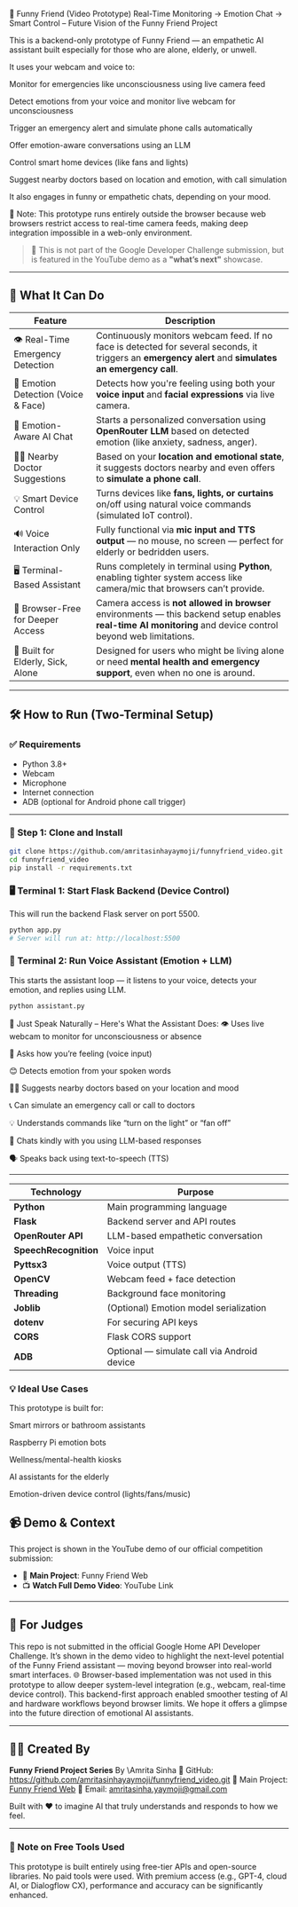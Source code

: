 🎥 Funny Friend (Video Prototype)
Real-Time Monitoring → Emotion Chat → Smart Control – Future Vision of the Funny Friend Project

This is a backend-only prototype of Funny Friend — an empathetic AI assistant built especially for those who are alone, elderly, or unwell.

It uses your webcam and voice to:

Monitor for emergencies like unconsciousness using live camera feed

Detect emotions from your voice and monitor live webcam for unconsciousness

Trigger an emergency alert and simulate phone calls automatically

Offer emotion-aware conversations using an LLM

Control smart home devices (like fans and lights)

Suggest nearby doctors based on location and emotion, with call simulation

It also engages in funny or empathetic chats, depending on your mood.

🚫 Note: This prototype runs entirely outside the browser because web browsers restrict access to real-time camera feeds, making deep integration impossible in a web-only environment.
> 📝 This is not part of the Google Developer Challenge submission, but is featured in the YouTube demo as a **"what’s next"** showcase.

---

## 🎯 What It Can Do
| Feature                             | Description                                                                                                                                                  |
| ----------------------------------- | ------------------------------------------------------------------------------------------------------------------------------------------------------------ |
| 👁️ Real-Time Emergency Detection   | Continuously monitors webcam feed. If no face is detected for several seconds, it triggers an **emergency alert** and **simulates an emergency call**.       |
| 🧠 Emotion Detection (Voice & Face) | Detects how you're feeling using both your **voice input** and **facial expressions** via live camera.                                                       |
| 💬 Emotion-Aware AI Chat            | Starts a personalized conversation using **OpenRouter LLM** based on detected emotion (like anxiety, sadness, anger).                                        |
| 👩‍⚕️ Nearby Doctor Suggestions     | Based on your **location and emotional state**, it suggests doctors nearby and even offers to **simulate a phone call**.                                     |
| 💡 Smart Device Control             | Turns devices like **fans, lights, or curtains** on/off using natural voice commands (simulated IoT control).                                                |
| 🔊 Voice Interaction Only           | Fully functional via **mic input and TTS output** — no mouse, no screen — perfect for elderly or bedridden users.                                            |
| 🖥️ Terminal-Based Assistant        | Runs completely in terminal using **Python**, enabling tighter system access like camera/mic that browsers can’t provide.                                    |
| 🚫 Browser-Free for Deeper Access   | Camera access is **not allowed in browser** environments — this backend setup enables **real-time AI monitoring** and device control beyond web limitations. |
| 🧓 Built for Elderly, Sick, Alone   | Designed for users who might be living alone or need **mental health and emergency support**, even when no one is around.                                    |

---

## 🛠️ How to Run (Two-Terminal Setup)

### ✅ Requirements
- Python 3.8+  
- Webcam  
- Microphone  
- Internet connection  
- ADB (optional for Android phone call trigger)

---


### 🔹 Step 1: Clone and Install

```bash
git clone https://github.com/amritasinhayaymoji/funnyfriend_video.git
cd funnyfriend_video
pip install -r requirements.txt
```

### 🖥️ Terminal 1: Start Flask Backend (Device Control)

This will run the backend Flask server on port 5500.

```bash
python app.py
# Server will run at: http://localhost:5500
```

### 🧠 Terminal 2: Run Voice Assistant (Emotion + LLM)

This starts the assistant loop — it listens to your voice, detects your emotion, and replies using LLM.

```bash
python assistant.py
```

🎤 Just Speak Naturally – Here's What the Assistant Does:
👁️ Uses live webcam to monitor for unconsciousness or absence

💬 Asks how you’re feeling (voice input)

😊 Detects emotion from your spoken words

🧑‍⚕️ Suggests nearby doctors based on your location and mood

📞 Can simulate an emergency call or call to doctors

💡 Understands commands like “turn on the light” or “fan off”

🤖 Chats kindly with you using LLM-based responses

🗣️ Speaks back using text-to-speech (TTS)

---

| Technology     | Purpose        |
| -------------- | -------------- |
| **Python**     | Main programming language |
| **Flask**      | Backend server and API routes |
| **OpenRouter API** | LLM-based empathetic conversation |                
| **SpeechRecognition** | Voice input    |
| **Pyttsx3**    | Voice output (TTS) |
| **OpenCV**     | Webcam feed + face detection |
| **Threading**  | Background face monitoring |
| **Joblib**     | (Optional) Emotion model serialization |
| **dotenv**     | For securing API keys |
| **CORS**       | Flask CORS support |
| **ADB**        | Optional — simulate call via Android device |


### 💡 Ideal Use Cases
This prototype is built for:

Smart mirrors or bathroom assistants

Raspberry Pi emotion bots

Wellness/mental-health kiosks

AI assistants for the elderly

Emotion-driven device control (lights/fans/music)



## 📹 Demo & Context

This project is shown in the YouTube demo of our official competition submission:

* 🔗 **Main Project**: Funny Friend Web
* 📺 **Watch Full Demo Video**: YouTube Link

---

## 📝 For Judges

This repo is not submitted in the official Google Home API Developer Challenge.
It’s shown in the demo video to highlight the next-level potential of the Funny Friend assistant — moving beyond browser into real-world smart interfaces.
🌐 Browser-based implementation was not used in this prototype to allow deeper system-level integration (e.g., webcam, real-time device control). This backend-first 
  approach enabled smoother testing of AI and hardware workflows beyond browser limits.
We hope it offers a glimpse into the future direction of emotional AI assistants.

---

## 👩‍💻 Created By

**Funny Friend Project Series**
By \Amrita Sinha
🔗 GitHub: https://github.com/amritasinhayaymoji/funnyfriend_video.git
🔗 Main Project: [Funny Friend Web](https://github.com/amritasinhayaymoji/funnyfriend)
📧 Email: amritasinha.yaymoji@gmail.com

Built with ❤️ to imagine AI that truly understands and responds to how we feel.

---
### 🧪 Note on Free Tools Used

This prototype is built entirely using free-tier APIs and open-source libraries. No paid tools were used.
With premium access (e.g., GPT-4, cloud AI, or Dialogflow CX), performance and accuracy can be significantly enhanced.